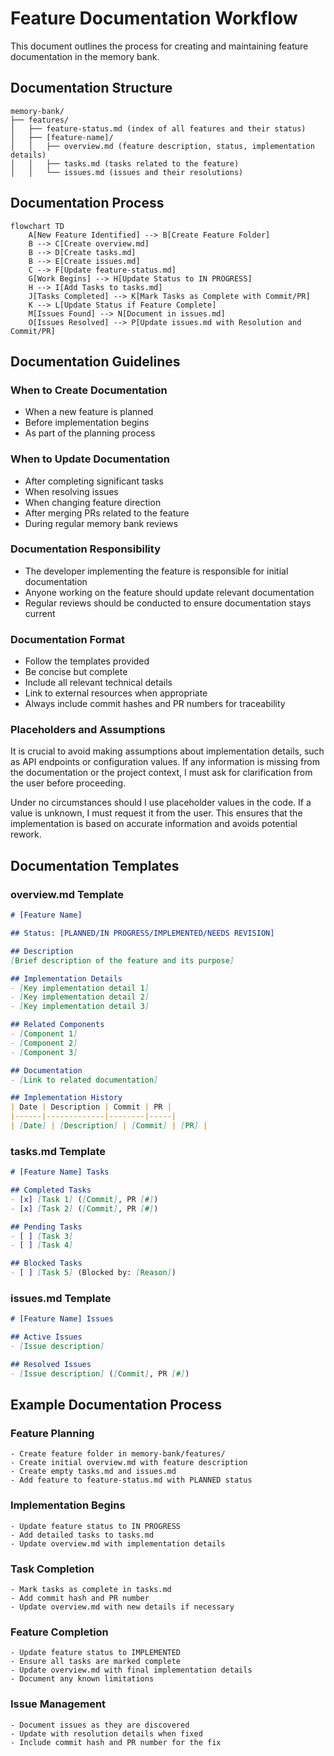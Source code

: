 # Feature Documentation Workflow

This document outlines the process for creating and maintaining feature documentation in the memory bank.

## Documentation Structure

```
memory-bank/
├── features/
│   ├── feature-status.md (index of all features and their status)
│   ├── [feature-name]/
│   │   ├── overview.md (feature description, status, implementation details)
│   │   ├── tasks.md (tasks related to the feature)
│   │   └── issues.md (issues and their resolutions)
```

## Documentation Process

```mermaid
flowchart TD
    A[New Feature Identified] --> B[Create Feature Folder]
    B --> C[Create overview.md]
    B --> D[Create tasks.md]
    B --> E[Create issues.md]
    C --> F[Update feature-status.md]
    G[Work Begins] --> H[Update Status to IN PROGRESS]
    H --> I[Add Tasks to tasks.md]
    J[Tasks Completed] --> K[Mark Tasks as Complete with Commit/PR]
    K --> L[Update Status if Feature Complete]
    M[Issues Found] --> N[Document in issues.md]
    O[Issues Resolved] --> P[Update issues.md with Resolution and Commit/PR]
```

## Documentation Guidelines

### When to Create Documentation
- When a new feature is planned
- Before implementation begins
- As part of the planning process

### When to Update Documentation
- After completing significant tasks
- When resolving issues
- When changing feature direction
- After merging PRs related to the feature
- During regular memory bank reviews

### Documentation Responsibility
- The developer implementing the feature is responsible for initial documentation
- Anyone working on the feature should update relevant documentation
- Regular reviews should be conducted to ensure documentation stays current

### Documentation Format
- Follow the templates provided
- Be concise but complete
- Include all relevant technical details
- Link to external resources when appropriate
- Always include commit hashes and PR numbers for traceability

### Placeholders and Assumptions

It is crucial to avoid making assumptions about implementation details, such as API endpoints or configuration values. If any information is missing from the documentation or the project context, I must ask for clarification from the user before proceeding.

Under no circumstances should I use placeholder values in the code. If a value is unknown, I must request it from the user. This ensures that the implementation is based on accurate information and avoids potential rework.

## Documentation Templates

### overview.md Template

```markdown
# [Feature Name]

## Status: [PLANNED/IN PROGRESS/IMPLEMENTED/NEEDS REVISION]

## Description
[Brief description of the feature and its purpose]

## Implementation Details
- [Key implementation detail 1]
- [Key implementation detail 2]
- [Key implementation detail 3]

## Related Components
- [Component 1]
- [Component 2]
- [Component 3]

## Documentation
- [Link to related documentation]

## Implementation History
| Date | Description | Commit | PR |
|------|-------------|--------|-----|
| [Date] | [Description] | [Commit] | [PR] |
```

### tasks.md Template

```markdown
# [Feature Name] Tasks

## Completed Tasks
- [x] [Task 1] ([Commit], PR [#])
- [x] [Task 2] ([Commit], PR [#])

## Pending Tasks
- [ ] [Task 3]
- [ ] [Task 4]

## Blocked Tasks
- [ ] [Task 5] (Blocked by: [Reason])
```

### issues.md Template

```markdown
# [Feature Name] Issues

## Active Issues
- [Issue description]

## Resolved Issues
- [Issue description] ([Commit], PR [#])
```

## Example Documentation Process

### Feature Planning
```
- Create feature folder in memory-bank/features/
- Create initial overview.md with feature description
- Create empty tasks.md and issues.md
- Add feature to feature-status.md with PLANNED status
```

### Implementation Begins
```
- Update feature status to IN PROGRESS
- Add detailed tasks to tasks.md
- Update overview.md with implementation details
```

### Task Completion
```
- Mark tasks as complete in tasks.md
- Add commit hash and PR number
- Update overview.md with new details if necessary
```

### Feature Completion
```
- Update feature status to IMPLEMENTED
- Ensure all tasks are marked complete
- Update overview.md with final implementation details
- Document any known limitations
```

### Issue Management
```
- Document issues as they are discovered
- Update with resolution details when fixed
- Include commit hash and PR number for the fix
```
